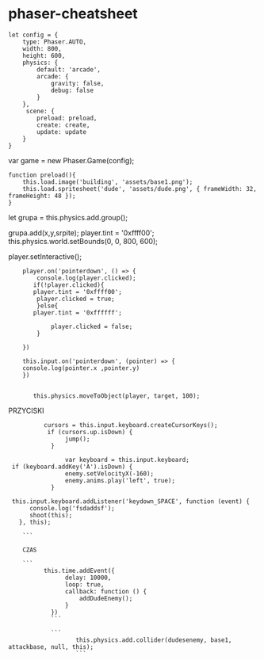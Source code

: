 # phaser-cheatsheet

```
let config = {
    type: Phaser.AUTO,
    width: 800,
    height: 600,
    physics: {
        default: 'arcade',
        arcade: {
            gravity: false,
            debug: false
        }
    },
     scene: {
        preload: preload,
        create: create,
        update: update
    }
}
``` 
    
var game = new Phaser.Game(config);

```
function preload(){
    this.load.image('building', 'assets/base1.png');
    this.load.spritesheet('dude', 'assets/dude.png', { frameWidth: 32, frameHeight: 48 });
}
```

let grupa = this.physics.add.group();

grupa.add(x,y,srpite);
player.tint = '0xffff00';
this.physics.world.setBounds(0, 0, 800, 600);

player.setInteractive();

```
    player.on('pointerdown', () => {
        console.log(player.clicked);
       if(!player.clicked){
       player.tint = '0xffff00';
        player.clicked = true;
        }else{
       player.tint = '0xffffff';

            player.clicked = false;
        }

    })
    
    this.input.on('pointerdown', (pointer) => {
    console.log(pointer.x ,pointer.y)
    })
    
   ```
   ```
          this.physics.moveToObject(player, target, 100);
```

PRZYCISKI
```
          cursors = this.input.keyboard.createCursorKeys();
           if (cursors.up.isDown) {
                jump();
            }
            
                var keyboard = this.input.keyboard;
 if (keyboard.addKey('A').isDown) {
                enemy.setVelocityX(-160);
                enemy.anims.play('left', true);
            }

 this.input.keyboard.addListener('keydown_SPACE', function (event) {
      console.log('fsdaddsf');
      shoot(this);
   }, this);

    ```
    
    CZAS
    
    ```
          this.time.addEvent({
                delay: 10000,
                loop: true,
                callback: function () {
                    addDudeEnemy();
                }
            })
            ```
            
            ```
                   this.physics.add.collider(dudesenemy, base1, attackbase, null, this);
                   ```


